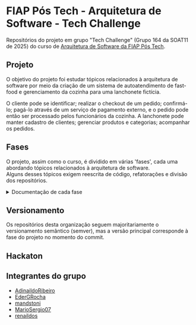 # FIAP Pós Tech - Arquitetura de Software - Tech Challenge  
Repositórios do projeto em grupo "Tech Challenge" (Grupo 164 da SOAT11 de 2025) do curso de [Arquitetura de Software da FIAP Pós Tech](https://postech.fiap.com.br/curso/software-architecture/).

## Projeto  
O objetivo do projeto foi estudar tópicos relacionados à arquitetura de software por meio da criação de um sistema de autoatendimento de fast-food e gerenciamento da cozinha para uma lanchonete fictícia.

O cliente pode se identificar; realizar o checkout de um pedido; confirmá-lo; pagá-lo através de um serviço de pagamento externo, e o pedido pode então ser processado pelos funcionários da cozinha.
A lanchonete pode manter cadastro de clientes; gerenciar produtos e categorias; acompanhar os pedidos.

## Fases  

O projeto, assim como o curso, é dividido em várias 'fases', cada uma abordando tópicos relacionados à arquitetura de software.  
Alguns desses tópicos exigem reescrita de código, refatorações e divisão dos repositórios.

<details>
  <summary>Documentação de cada fase</summary>

### Fase 1

<details>


  - Aplicação monolítica .Net Core em Arquitetura Hexagonal com Banco de Dados Mysql  
  
  - [Event Storming (DDD)](https://miro.com/app/board/uXjVIG95Hyw=/)
    
  - [Linguagem Ubíqua](https://github.com/fiap-soat11/.github/wiki/Linguagem-Ub%C3%ADqua)
  
  - [Arquitetura Hexagonal (Ports and Adapters)](https://github.com/fiap-soat11/.github/wiki)
    
    ![DAS](/fase1/docs/DAS.png)
    
  - [Modelo de entidade relacional](https://github.com/fiap-soat11/.github/wiki/Modelo-de-dados)
  
    ![MER](/fase1/docs/MER.png)

  - [Plano de Testes](/fase1/docs/plano-de-testes.md)

</details> 

### Fase 2

<details>

#### Aplicação monolítica .Net Core em Arquitetura Limpa com Banco de Dados Mysql  

  [Repositório privado](https://github.com/fiap-soat11/backend) (branch feature/fase2 ou tag v2)

  ![Diagrama de Arquitetura de Software](/fase2/docs/DAS.png)

  ---

  **Descrição das Camadas**

  **1️⃣ Domain (Entidades de Negócio)**
  > Contém as entidades e as regras de negócio mais fundamentais do sistema.  
  > Essa camada é totalmente isolada e não depende de nenhuma tecnologia ou framework externo.  
  > Exemplo: Entidades como `Pedido`, `Cliente`, `Produto`.

  ---

  **2️⃣ Application (Casos de Uso)**
  > Define os fluxos de interação do sistema de forma independente de qualquer tecnologia.  
  > Contém os casos de uso da aplicação, orquestrando as regras de negócio para atender as necessidades dos usuários.  
  > Exemplo: CriarPedido, CalcularValorPedido.

  ---

  **3️⃣ Adapters (Controladores, Gateways, Presenters)**
  > Fazem a ponte entre o mundo externo (interfaces, bancos, APIs) e a aplicação.  
  > Realizam a orquestração dos casos de uso e a conversão de dados (DTOs).  
  > Inclui os **Controllers**, **Gateways** e **Presenters**.

  - **Controllers:** expõem a API e recebem as requisições.
  - **Gateways:** realizam integrações com bancos de dados ou serviços externos.
  - **Presenters:** formatam as respostas para o exterior (DTOs).

  ---

  **4️⃣ Datasource (Banco de Dados)**
  > Implementações concretas de acesso a dados, como repositórios e entidades de persistência.  
  > No caso deste projeto, utiliza-se o **MySQL** para armazenamento dos dados.

  ---

  **5️⃣ WebAPI / Swagger (Interface Externa)**
  > Interface Web responsável por expor as funcionalidades principais da aplicação.  
  > Permite a integração de sistemas ou o uso via ferramentas como Swagger para testes e documentação da API.

  ---

  **Fluxo Geral**

  1. O usuário faz uma requisição pela **WebAPI**.
  2. O **Controller** encaminha a requisição para o caso de uso correspondente na camada de **Application**.
  3. O caso de uso manipula as **Entidades de Negócio (Domain)** conforme a regra definida.
  4. Quando necessário, o caso de uso acessa os dados através dos **Gateways** que se comunicam com a camada de **Datasource**.
  5. A resposta é formatada pelos **Presenters** e devolvida pela API.
   
    
#### DEVOPS com Github Actions integrado ao Dockerhub
    
  ![Pipeline](/fase2/docs/DEVOPS.png)

#### Diagrama de Implantação com Kubernetes
  
  [Repositório privado](https://github.com/fiap-soat11/kubernetes) (branch feature/fase2 ou tag v2.)

  **Ambiente de Desenvolvimento - Minikube**
  ![Kubernetes](/fase2/docs/K8S-Minikube.png)

  **Ambiente de Produção**
  ![Kubernetes](/fase2/docs/K8S.png)

**1️⃣ Acesso Externo via Ingress Controller**
- O acesso à aplicação é realizado externamente através de uma **URL pública**, roteada por um **Ingress Controller (ing)**, que direciona as requisições HTTP/HTTPS para os serviços internos do cluster.

---

**2️⃣ Service e Load Balancing**
- O **Service (svc)** do tipo **ClusterIP** é utilizado para expor as aplicações dentro do cluster Kubernetes e para realizar o balanceamento de carga entre os **Pods** que compõem a aplicação.

---

**3️⃣ Deployment e ReplicaSet**
- A criação e gerenciamento dos **Pods** são realizados por meio de um **Deployment (ds)**, responsável por manter o estado desejado da aplicação.
- O **ReplicaSet** gerencia o número de réplicas dos Pods, garantindo alta disponibilidade e escalabilidade horizontal.

---

**4️⃣ Horizontal Pod Autoscaler (HPA)**
- O **HPA (Horizontal Pod Autoscaler)** é utilizado para escalar automaticamente a quantidade de réplicas com base no consumo de recursos como CPU e memória.

---

**5️⃣ ConfigMaps e Secrets**
- **ConfigMap (cm):** Armazena variáveis de ambiente e configurações não sensíveis da aplicação.
- **Secret:** Armazena informações sensíveis, como senhas e tokens, garantindo a segurança no acesso aos dados.

---

**6️⃣ Comunicação com Banco de Dados**
- A aplicação se comunica com o banco de dados através de um **Service (svc)** interno do cluster.
- O banco de dados roda em um **Pod** próprio, garantindo isolamento e controle de acesso.

---

**7️⃣ Persistent Volumes (PV / PVC)**
- O **PersistentVolumeClaim (pvc)** é responsável por requisitar volumes persistentes para armazenamento de dados.
- O **PersistentVolume (pv)** é a ligação com o armazenamento físico subjacente, garantindo a persistência dos dados, mesmo com reinícios dos Pods.

---

**Resultados HPA**

![K6-HPA](/fase2/docs/K6-HPA.png)

![K6-Results](/fase2/docs/K6-Results.png)

---

**Benefícios da Arquitetura de Implantação Kubernetes**

✅ Escalabilidade automática conforme demanda.  
✅ Balanceamento de carga eficiente entre réplicas.  
✅ Isolamento seguro por namespace.  
✅ Persistência garantida para dados críticos.  
✅ Configuração de ambiente centralizada e segura.


</details> 

### Fase 3

<details>

#### Infraestrutura AWS

  **HLD**
    ![AWS](/fase3/hld.png)

  **LLD**
    ![AWS](/fase3/lld.png)

  | **Categoria**                             | **Informação Importante**        | **Configuração de Demonstração (Free Tier)**|
  | ----------------------------------------- | -------------------------------- |----------------------------------------|  
  | **Rede e Segurança**                      | **Sub-redes**                    | 1 Sub-rede pública (para API Gateway e acesso inicial) e 2 Sub-redes privadas (para Lambda, Kubernetes e RDS).                                   |
  |                                           | **Security Groups / NACLs**      | API Gateway: HTTPS (443). Lambda e Kubernetes: acesso interno. RDS: porta 3306 liberada apenas para o cluster Kubernetes e Lambda.               |
  |                                           | **Região e AZs**                 | `us-east-1` (N. Virginia) — mais recursos gratuitos disponíveis. Sub-redes privadas replicadas em `us-east-1a` e `us-east-1b`.                   |
  |                                           | **Conectividade externa**        | Acesso público controlado via API Gateway + NAT Gateway para recursos privados quando necessário.                                                |
  | **Escalabilidade e Alta Disponibilidade** | **Auto Scaling**                 | Lambda escala automaticamente (Free Tier: 1 milhão de execuções/mês). Cluster Kubernetes em um único nó gratuito do EKS Fargate ou EC2 t2.micro. |
  |                                           | **Balanceamento de carga**       | Para demonstração: API Gateway já faz roteamento. Sem ALB/NLB adicional para evitar custos.                                                      |
  |                                           | **Resiliência**                  | RDS Single-AZ para reduzir custo, backups automáticos habilitados.                                                                               |
  | **Segurança e Compliance**                | **IAM Roles e Policies**         | Funções mínimas: Lambda com acesso apenas ao RDS e logs. WebAPI com acesso restrito ao banco.                                                    |
  |                                           | **Criptografia**                 | API Gateway com HTTPS, RDS com encriptação padrão (AES-256).                                                                                     |
  | **Custos e Dimensionamento**              | **Tipos de instância**           | **RDS MySQL:** db.t3.micro <br> **Kubernetes:** EC2 t3.medium <br> **Lambda:** 1M execuções/mês grátis.       |
  |                                           | **Previsão de custos**           | Mantendo o uso dentro da camada gratuita, custo estimado: **US\$ 0/mês** (exceto tráfego excessivo de saída ou armazenamento além dos limites).  |
  | **Fluxos e Dependências**                 | **Fluxo de autenticação**        | Lambda gera tokens JWT assinados e os retorna ao cliente, validade de 60min. Refresh opcional via endpoint seguro.                               |
  

#### Authentication Function com Lambda

  [Repositório serverless](https://github.com/fiap-soat11/serverless)

#### WebAPI no EKS

  [Repositório webapi](https://github.com/fiap-soat11/webapi)

#### Mysql Database no Amazon RDS
  
  [Repositório database](https://github.com/fiap-soat11/database)

#### IaC com Terraform
  
  [Repositório infra](https://github.com/fiap-soat11/infra)

### Banco Relacional e MySql

### Banco Relacional e MySql

**Justificativa para Escolha de Banco de Dados Relacional**

Optamos pelo uso de um banco de dados relacional, mais especificamente o MySQL, no projeto da Lanchonete FIAP por entender que este modelo é o mais alinhado às necessidades operacionais e aos objetivos do negócio.

**Estruturação e Integridade dos Dados**

O sistema da lanchonete precisa lidar com informações altamente estruturadas, como clientes, pedidos, pagamentos, produtos e ingredientes. Existe uma forte dependência entre essas entidades, que se relacionam de formas diversas (ex: um pedido pode conter múltiplos produtos; um produto, por sua vez, pode ter vários ingredientes). O banco de dados relacional permite estabelecer essas conexões de maneira precisa, por meio de chaves primárias e estrangeiras, assegurando consistência e integridade em todas as transações.

**Facilidade nas Operações e Consultas Complexas**

Para o dia a dia do negócio, é essencial obter rapidamente informações como histórico de pedidos de um cliente, status atual de cada pedido, composição dos produtos e controle dos pagamentos realizados. O modelo relacional suporta operações de consulta complexas (como consultas com múltiplos filtros e junções entre tabelas), facilitando a extração de dados relevantes para tomada de decisão e relatórios operacionais.

**Suporte à Evolução do Negócio**

À medida que a lanchonete cresce, novas funcionalidades podem ser implementadas facilmente. O modelo relacional é flexível e robusto para aceitar expansão de tabelas, inclusão de novos atributos ou mesmo ajustes em relações, minimizando riscos de inconsistência e sustentando o crescimento do sistema sem prejudicar o legado.

**Controle e Auditoria**

O uso de um banco relacional favorece o controle rigoroso sobre as informações cadastradas no sistema e permite rastrear alterações relevantes, impactando diretamente na rastreabilidade e na segurança da operação. Isso é fundamental para manter a confiabilidade das informações e atender eventuais exigências regulatórias ou de auditoria.

**Padrão de Mercado e Suporte Tecnológico**

A escolha pelo MySQL também se justifica pela sua ampla utilização em sistemas transacionais, além de disponibilizar vasto suporte da comunidade, documentação, ferramentas e profissionais experientes. Trata-se de uma solução open source, com alta confiabilidade, desempenho eficiente e excelente custo-benefício, facilitando ainda futuras integrações com outros sistemas já consolidados no mercado.

**Conclusão:**

A escolha pelo banco de dados relacional MySQL está fundamentada na necessidade de garantir organização, eficiência, segurança e escalabilidade para o sistema da lanchonete, alinhando o ambiente tecnológico com os desafios e oportunidades do negócio.

</details>

### Fase 4


### Fase 5

</details>

## Versionamento  
Os repositórios desta organização seguem majoritariamente o versionamento semântico (semver), mas a versão principal corresponde à fase do projeto no momento do commit.  

## Hackaton  


## Integrantes do grupo
- [AdinaildoRibeiro](https://github.com/AdinaildoRibeiro)
- [EderGRocha](https://github.com/EderGRocha)
- [mandstoni](https://github.com/mandstoni)
- [MarioSergio07](https://github.com/MarioSergio07)
- [renaildos](https://github.com/renaildos)  
